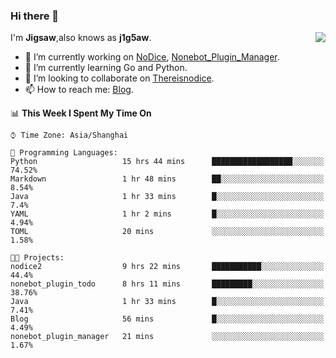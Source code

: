 ### Hi there 👋

<a href="#">
  <img align="right" src="https://github-readme-stats.vercel.app/api?username=Jigsaw111&count_private=true&show_icons=true&title_color=80070B&text_color=B3B3B3&bg_color=212121&icon_color=80070B" />
</a>

I'm **Jigsaw**,also knows as **j1g5aw**.

- 🔭 I’m currently working on [NoDice](https://github.com/thereisnodice/nodice2), [Nonebot_Plugin_Manager](https://github.com/Jigsaw111/nonebot_plugin_manager).
- 🌱 I’m currently learning Go and Python.
- 👯 I’m looking to collaborate on [Thereisnodice](https://github.com/thereisnodice).
- 📫 How to reach me: [Blog](https://blog.maddestroyer.xyz/).

<!--START_SECTION:waka-->
📊 **This Week I Spent My Time On** 

```text
⌚︎ Time Zone: Asia/Shanghai

💬 Programming Languages: 
Python                   15 hrs 44 mins      ██████████████████░░░░░░░   74.52% 
Markdown                 1 hr 48 mins        ██░░░░░░░░░░░░░░░░░░░░░░░   8.54% 
Java                     1 hr 33 mins        █░░░░░░░░░░░░░░░░░░░░░░░░   7.4% 
YAML                     1 hr 2 mins         █░░░░░░░░░░░░░░░░░░░░░░░░   4.94% 
TOML                     20 mins             ░░░░░░░░░░░░░░░░░░░░░░░░░   1.58%

🐱‍💻 Projects: 
nodice2                  9 hrs 22 mins       ███████████░░░░░░░░░░░░░░   44.4% 
nonebot_plugin_todo      8 hrs 11 mins       █████████░░░░░░░░░░░░░░░░   38.76% 
Java                     1 hr 33 mins        █░░░░░░░░░░░░░░░░░░░░░░░░   7.41% 
Blog                     56 mins             █░░░░░░░░░░░░░░░░░░░░░░░░   4.49% 
nonebot_plugin_manager   21 mins             ░░░░░░░░░░░░░░░░░░░░░░░░░   1.67%

```


<!--END_SECTION:waka-->

